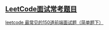 ## [LeetCode面试常考题目](https://www.yuque.com/cuggz/interview/uxemin)

[leetcode 最常见的150道前端面试题（简单题下）](https://mp.weixin.qq.com/s/UnLxjlfdb0ccOFx5snUJZQ)
